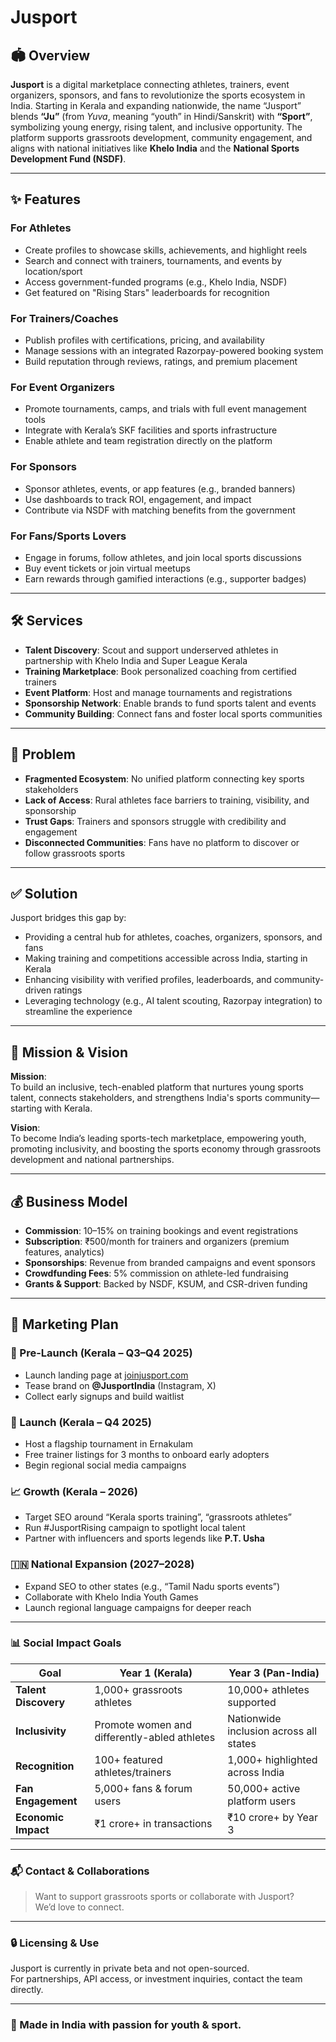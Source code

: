# Jusport

## 🏟️ Overview

**Jusport** is a digital marketplace connecting athletes, trainers, event organizers, sponsors, and fans to revolutionize the sports ecosystem in India. Starting in Kerala and expanding nationwide, the name “Jusport” blends **“Ju”** (from *Yuva*, meaning “youth” in Hindi/Sanskrit) with **“Sport”**, symbolizing young energy, rising talent, and inclusive opportunity. The platform supports grassroots development, community engagement, and aligns with national initiatives like **Khelo India** and the **National Sports Development Fund (NSDF)**.

---

## ✨ Features

### For Athletes
- Create profiles to showcase skills, achievements, and highlight reels
- Search and connect with trainers, tournaments, and events by location/sport
- Access government-funded programs (e.g., Khelo India, NSDF)
- Get featured on "Rising Stars" leaderboards for recognition

### For Trainers/Coaches
- Publish profiles with certifications, pricing, and availability
- Manage sessions with an integrated Razorpay-powered booking system
- Build reputation through reviews, ratings, and premium placement

### For Event Organizers
- Promote tournaments, camps, and trials with full event management tools
- Integrate with Kerala’s SKF facilities and sports infrastructure
- Enable athlete and team registration directly on the platform

### For Sponsors
- Sponsor athletes, events, or app features (e.g., branded banners)
- Use dashboards to track ROI, engagement, and impact
- Contribute via NSDF with matching benefits from the government

### For Fans/Sports Lovers
- Engage in forums, follow athletes, and join local sports discussions
- Buy event tickets or join virtual meetups
- Earn rewards through gamified interactions (e.g., supporter badges)

---

## 🛠️ Services

- **Talent Discovery**: Scout and support underserved athletes in partnership with Khelo India and Super League Kerala
- **Training Marketplace**: Book personalized coaching from certified trainers
- **Event Platform**: Host and manage tournaments and registrations
- **Sponsorship Network**: Enable brands to fund sports talent and events
- **Community Building**: Connect fans and foster local sports communities

---

## 🚧 Problem

- **Fragmented Ecosystem**: No unified platform connecting key sports stakeholders
- **Lack of Access**: Rural athletes face barriers to training, visibility, and sponsorship
- **Trust Gaps**: Trainers and sponsors struggle with credibility and engagement
- **Disconnected Communities**: Fans have no platform to discover or follow grassroots sports

---

## ✅ Solution

Jusport bridges this gap by:
- Providing a central hub for athletes, coaches, organizers, sponsors, and fans
- Making training and competitions accessible across India, starting in Kerala
- Enhancing visibility with verified profiles, leaderboards, and community-driven ratings
- Leveraging technology (e.g., AI talent scouting, Razorpay integration) to streamline the experience

---

## 🎯 Mission & Vision

**Mission**:  
To build an inclusive, tech-enabled platform that nurtures young sports talent, connects stakeholders, and strengthens India's sports community—starting with Kerala.

**Vision**:  
To become India’s leading sports-tech marketplace, empowering youth, promoting inclusivity, and boosting the sports economy through grassroots development and national partnerships.

---

## 💰 Business Model

- **Commission**: 10–15% on training bookings and event registrations  
- **Subscription**: ₹500/month for trainers and organizers (premium features, analytics)  
- **Sponsorships**: Revenue from branded campaigns and event sponsors  
- **Crowdfunding Fees**: 5% commission on athlete-led fundraising  
- **Grants & Support**: Backed by NSDF, KSUM, and CSR-driven funding

---

## 📢 Marketing Plan

### 🛫 Pre-Launch (Kerala – Q3–Q4 2025)
- Launch landing page at [joinjusport.com](http://joinjusport.com)
- Tease brand on **@JusportIndia** (Instagram, X)
- Collect early signups and build waitlist

### 🚀 Launch (Kerala – Q4 2025)
- Host a flagship tournament in Ernakulam
- Free trainer listings for 3 months to onboard early adopters
- Begin regional social media campaigns

### 📈 Growth (Kerala – 2026)
- Target SEO around “Kerala sports training”, “grassroots athletes”
- Run #JusportRising campaign to spotlight local talent
- Partner with influencers and sports legends like **P.T. Usha**

### 🇮🇳 National Expansion (2027–2028)
- Expand SEO to other states (e.g., “Tamil Nadu sports events”)
- Collaborate with Khelo India Youth Games
- Launch regional language campaigns for deeper reach

---

### 📊 Social Impact Goals

| Goal                  | Year 1 (Kerala)                  | Year 3 (Pan-India)               |
|-----------------------|----------------------------------|----------------------------------|
| **Talent Discovery**  | 1,000+ grassroots athletes       | 10,000+ athletes supported       |
| **Inclusivity**       | Promote women and differently-abled athletes | Nationwide inclusion across all states |
| **Recognition**       | 100+ featured athletes/trainers | 1,000+ highlighted across India  |
| **Fan Engagement**    | 5,000+ fans & forum users        | 50,000+ active platform users    |
| **Economic Impact**   | ₹1 crore+ in transactions        | ₹10 crore+ by Year 3             |

---

### 📬 Contact & Collaborations

> Want to support grassroots sports or collaborate with Jusport?  
We’d love to connect.

---

### 🔒 Licensing & Use

Jusport is currently in private beta and not open-sourced.  
For partnerships, API access, or investment inquiries, contact the team directly.

---

### 🚀 Made in India with passion for youth & sport.
